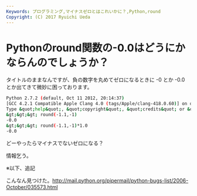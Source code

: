 ```yaml
---
Keywords: プログラミング,マイナスゼロとはこれいかに？,Python,round
Copyright: (C) 2017 Ryuichi Ueda
---
```


# Pythonのround関数の-0.0はどうにかならんのでしょうか？
タイトルのままなんですが、負の数字を丸めてゼロになるときに -0 とか -0.0 とか出てきて微妙に困っております。

```bash
Python 2.7.2 (default, Oct 11 2012, 20:14:37) 
[GCC 4.2.1 Compatible Apple Clang 4.0 (tags/Apple/clang-418.0.60)] on darwin
Type &quot;help&quot;, &quot;copyright&quot;, &quot;credits&quot; or &quot;license&quot; for more information.
&gt;&gt;&gt; round(-1.1,-1)
-0.0
&gt;&gt;&gt; round(-1.1,-1)*1.0
-0.0
```

どーやったらマイナスでないゼロになる？


情報乞う。

※以下、追記

こんなん見つけた。<a href="http://mail.python.org/pipermail/python-bugs-list/2006-October/035573.html">http://mail.python.org/pipermail/python-bugs-list/2006-October/035573.html</a>
